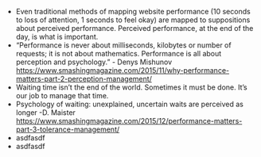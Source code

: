 * Even traditional methods of mapping website performance (10 seconds to loss of attention, 1 seconds  to feel okay) are mapped to suppositions about perceived performance. Perceived performance, at the end of the day, is what is important.
* “Performance is never about milliseconds, kilobytes or number of requests; it is not about mathematics. Performance is all about perception and psychology.” - Denys Mishunov https://www.smashingmagazine.com/2015/11/why-performance-matters-part-2-perception-management/
* Waiting time isn’t the end of the world. Sometimes it must be done. It’s our job to manage that time.
* Psychology of waiting: unexplained, uncertain waits are perceived as longer -D. Maister https://www.smashingmagazine.com/2015/12/performance-matters-part-3-tolerance-management/
* asdfasdf
* asdfasdf
